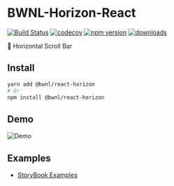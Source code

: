 # BWNL-Horizon-React

[![Build Status](https://travis-ci.com/SudoDotDog/BWNL-Horizon-React.svg?branch=master)](https://travis-ci.com/SudoDotDog/BWNL-Horizon-React)
[![codecov](https://codecov.io/gh/SudoDotDog/BWNL-Horizon-React/branch/master/graph/badge.svg)](https://codecov.io/gh/SudoDotDog/BWNL-Horizon-React)
[![npm version](https://badge.fury.io/js/%40bwnl%2Freact-horizon.svg)](https://www.npmjs.com/package/@bwnl/react-horizon)
[![downloads](https://img.shields.io/npm/dm/@bwnl/react-horizon.svg)](https://www.npmjs.com/package/@bwnl/react-horizon)

:sunrise: Horizontal Scroll Bar

## Install

```sh
yarn add @bwnl/react-horizon
# Or
npm install @bwnl/react-horizon
```

## Demo

![Demo](https://user-images.githubusercontent.com/5085821/82339580-d0d46e80-99b3-11ea-9b98-9dd13be54179.gif)

## Examples

-   [StoryBook Examples](https://github.com/SudoDotDog/BWNL-Horizon-React/tree/master/stories)
